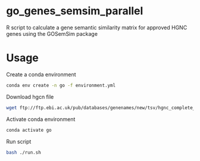 # go_genes_semsim_parallel
R script to calculate a gene semantic similarity matrix for approved HGNC genes using the GOSemSim package 

# Usage
Create a conda environment

```bash
conda env create -n go -f environment.yml
```

Download hgcn file

```bash
wget ftp://ftp.ebi.ac.uk/pub/databases/genenames/new/tsv/hgnc_complete_set.txt
```
Activate conda environment

```bash
conda activate go
```

Run script

```bash
bash ./run.sh
```
